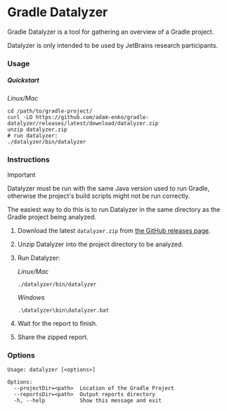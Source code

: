 # Gradle Datalyzer

Gradle Datalyzer is a tool for gathering an overview of a Gradle project.

Datalyzer is only intended to be used by JetBrains research participants.

### Usage

##### Quickstart

*Linux/Mac*

```shell
cd /path/to/gradle-project/
curl -LO https://github.com/adam-enko/gradle-datalyzer/releases/latest/download/datalyzer.zip
unzip datalyzer.zip
# run datalyzer:
./datalyzer/bin/datalyzer
```

### Instructions

> [!IMPORTANT]  
> Datalyzer must be run with the same Java version used to run Gradle,
> otherwise the project's build scripts might not be run correctly.
>
> The easiest way to do this is to run Datalyzer in the same directory
> as the Gradle project being analyzed.

1. Download the latest `datalyzer.zip` from
   [the GitHub releases page](https://github.com/adam-enko/gradle-datalyzer/releases).

2. Unzip Datalyzer into the project directory to be analyzed.
3. Run Datalyzer:

   *Linux/Mac*

    ```shell
    ./datalyzer/bin/datalyzer
    ```

   *Windows*

    ```shell
    .\datalyzer\bin\datalyzer.bat
    ```                      
4. Wait for the report to finish.
5. Share the zipped report.

### Options

<!-- Do not edit datalyzer-options - they are automatically generated -->

```shell datalyzer-options
Usage: datalyzer [<options>]

Options:
  --projectDir=<path>  Location of the Gradle Project
  --reportsDir=<path>  Output reports directory
  -h, --help           Show this message and exit
```
